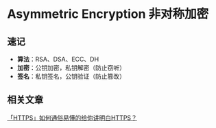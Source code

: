 # Asymmetric Encryption 非对称加密

## 速记

- **算法**：RSA、DSA、ECC、DH
- **加密**：公钥加密，私钥解密（防止窃听）
- **签名**：私钥签名，公钥验证（防止篡改）

## 相关文章

[「HTTPS」如何通俗易懂的给你讲明白HTTPS？](https://juejin.cn/post/6955767063524671524)
